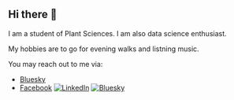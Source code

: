 ## Hi there 👋


I am a student of Plant Sciences. I am also data science enthusiast. 

My hobbies are to go for evening walks and listning music.

You may reach out to me via:
- [Bluesky](https://bsky.app/profile/muhammadmh.bsky.social)
- [Facebook](https://www.facebook.com/profile.php?id=100036990192783)
[![LinkedIn](https://img.shields.io/badge/LinkedIn-0077B5?style=for-the-badge&logo=linkedin&logoColor=white)](https://www.linkedin.com/in/moazzam372/)
[![Bluesky](https://img.shields.io/badge/LinkedIn-0077B5?style=for-the-badge&logo=Bluesky&logoColor=white)](https://bsky.app/profile/muhammadmh.bsky.social)

